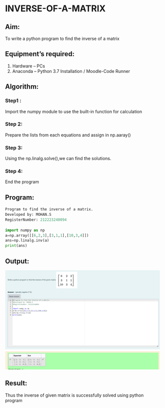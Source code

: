 # INVERSE-OF-A-MATRIX
## Aim:
To write a python program to find the inverse of a matrix

## Equipment’s required:
1. 	Hardware – PCs
2. 	Anaconda – Python 3.7 Installation / Moodle-Code Runner

## Algorithm:
### Step1 : 
 Import the numpy module to use the built-in function for calculation
### Step 2: 
 Prepare the lists from each equations and assign in np.aaray()
### Step 3: 
 Using the np.linalg.solve(),we can find the solutions.
### Step 4: 
 End the program

## Program:
```python
Program to find the inverse of a matrix.
Developed by: MOHAN.S
RegisterNumber: 212223240094

import numpy as np
a=np.array([[6,2,3],[3,1,1],[10,3,4]])
ans=np.linalg.inv(a)
print(ans)
```
## Output:

![alt text](<Screenshot 2024-04-11 140527.png>)

## Result:
Thus the inverse of given matrix is successfully solved using python program

